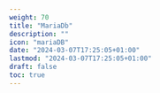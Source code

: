 ```yaml
---
weight: 70
title: "MariaDb"
description: ""
icon: "mariaDB"
date: "2024-03-07T17:25:05+01:00"
lastmod: "2024-03-07T17:25:05+01:00"
draft: false
toc: true
---
```

